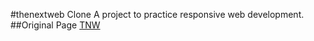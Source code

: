 #thenextweb Clone
A project to practice responsive web development.
##Original Page
[TNW](https://thenextweb.com)